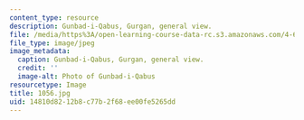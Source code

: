 ```yaml
---
content_type: resource
description: Gunbad-i-Qabus, Gurgan, general view.
file: /media/https%3A/open-learning-course-data-rc.s3.amazonaws.com/4-614-religious-architecture-and-islamic-cultures-fall-2002/14810d8212b8c77b2f68ee00fe5265dd_1056.jpg
file_type: image/jpeg
image_metadata:
  caption: Gunbad-i-Qabus, Gurgan, general view.
  credit: ''
  image-alt: Photo of Gunbad-i-Qabus
resourcetype: Image
title: 1056.jpg
uid: 14810d82-12b8-c77b-2f68-ee00fe5265dd
---
```

